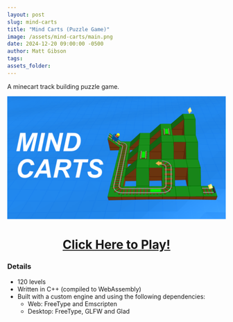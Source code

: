 ```yaml
---
layout: post
slug: mind-carts
title: "Mind Carts (Puzzle Game)"
image: /assets/mind-carts/main.png
date: 2024-12-20 09:00:00 -0500
author: Matt Gibson
tags: 
assets_folder: 
---
```


A minecart track building puzzle game.

<!--more-->

<a href="/mindcarts" target="_blank"><img src="/assets/mind-carts/main.png"></img></a>

<h1 style="text-align: center;"><a href="/mindcarts" target="_blank">Click Here to Play!</a></h1>

### Details
- 120 levels
- Written in C++ (compiled to WebAssembly)
- Built with a custom engine and using the following dependencies:
	- Web: FreeType and Emscripten
	- Desktop: FreeType, GLFW and Glad
